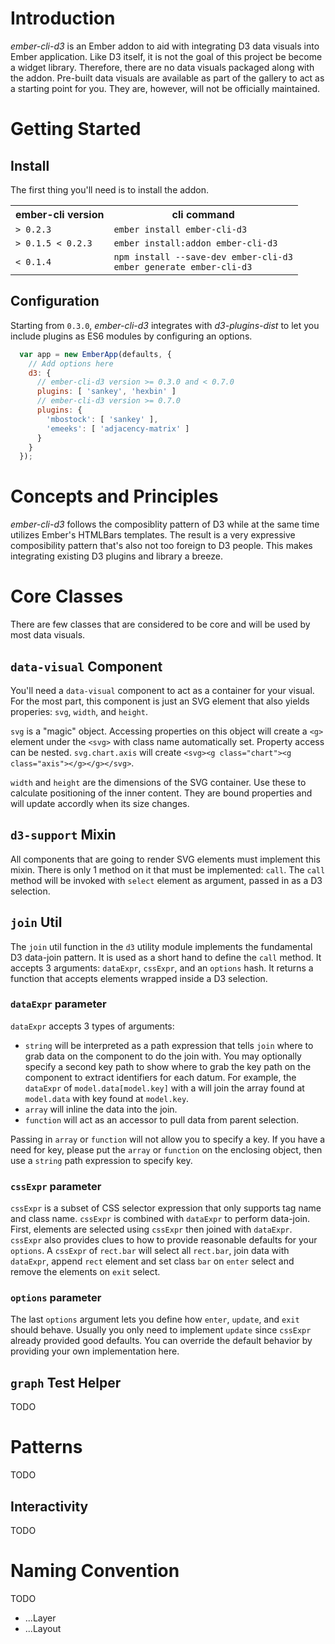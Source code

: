 
# Introduction

*ember-cli-d3* is an Ember addon to aid with integrating D3 data visuals into Ember application. Like D3 itself, it is not the goal of this project be become a widget library. Therefore, there are no data visuals packaged along with the addon. Pre-built data visuals are available as part of the gallery to act as a starting point for you. They are, however, will not be officially maintained.

# Getting Started

## Install

The first thing you'll need is to install the addon.

<table>
  <tr>
    <th>ember-cli version</th>
    <th>cli command</th>
  </tr>
  <tr>
    <td><code>> 0.2.3</code></td>
    <td><code>ember install ember-cli-d3</code></td>
  </tr>
  <tr>
    <td><code>> 0.1.5 < 0.2.3</code></td>
    <td><code>ember install:addon ember-cli-d3</code></td>
  </tr>
  <tr>
    <td><code>< 0.1.4</code></td>
    <td><code>npm install --save-dev ember-cli-d3</code><br><code>ember generate ember-cli-d3</code></td>
  </tr>
</table>

## Configuration

Starting from `0.3.0`, *ember-cli-d3* integrates with *d3-plugins-dist* to let you include plugins as ES6 modules by configuring an options.

```javascript
  var app = new EmberApp(defaults, {
    // Add options here
    d3: {
      // ember-cli-d3 version >= 0.3.0 and < 0.7.0
      plugins: [ 'sankey', 'hexbin' ]
      // ember-cli-d3 version >= 0.7.0
      plugins: {
        'mbostock': [ 'sankey' ],
        'emeeks': [ 'adjacency-matrix' ]
      }
    }
  });
```
# Concepts and Principles

*ember-cli-d3* follows the composiblity pattern of D3 while at the same time utilizes Ember's HTMLBars templates. The result is a very expressive composibility pattern that's also not too foreign to D3 people. This makes integrating existing D3 plugins and library a breeze.

# Core Classes

There are few classes that are considered to be core and will be used by most data visuals.

## `data-visual` Component

You'll need a `data-visual` component to act as a container for your visual. For the most part, this component is just an SVG element that also yields properies: `svg`, `width`, and `height`.

`svg` is a "magic" object. Accessing properties on this object will create a `<g>` element under the `<svg>` with class name automatically set. Property access can be nested. `svg.chart.axis` will create `<svg><g class="chart"><g class="axis"></g></g></svg>`.

`width` and `height` are the dimensions of the SVG container. Use these to calculate positioning of the inner content. They are bound properties and will update accordly when its size changes.

## `d3-support` Mixin

All components that are going to render SVG elements must implement this mixin. There is only 1 method on it that must be implemented: `call`. The `call` method will be invoked with `select` element as argument, passed in as a D3 selection.

## `join` Util

The `join` util function in the `d3` utility module implements the fundamental D3 data-join pattern. It is used as a short hand to define the `call` method. It accepts 3 arguments: `dataExpr`, `cssExpr`, and an `options` hash. It returns a function that accepts elements wrapped inside a D3 selection.

### `dataExpr` parameter

`dataExpr` accepts 3 types of arguments:

* `string` will be interpreted as a path expression that tells `join` where to grab data on the component to do the join with. You may optionally specify a second key path to show where to grab the key path on the component to extract identifiers for each datum. For example, the `dataExpr` of `model.data[model.key]` with a will join the array found at `model.data` with key found at `model.key`.
* `array` will inline the data into the join.
* `function` will act as an accessor to pull data from parent selection.

Passing in `array` or `function` will not allow you to specify a key. If you have a need for key, please put the `array` or `function` on the enclosing object, then use a `string` path expression to specify key.

### `cssExpr` parameter

`cssExpr` is a subset of CSS selector expression that only supports tag name and class name. `cssExpr` is combined with `dataExpr` to perform data-join. First, elements are selected using `cssExpr` then joined with `dataExpr`. `cssExpr` also provides clues to how to provide reasonable defaults for your `options`. A `cssExpr` of `rect.bar` will select all `rect.bar`, join data with `dataExpr`, append `rect` element and set class `bar` on `enter` select and remove the elements on `exit` select.

### `options` parameter

The last `options` argument lets you define how `enter`, `update`, and `exit` should behave. Usually you only need to implement `update` since `cssExpr` already provided good defaults. You can override the default behavior by providing your own implementation here.

## `graph` Test Helper

TODO

# Patterns

TODO

## Interactivity

TODO

# Naming Convention

TODO

* ...Layer
* ...Layout

